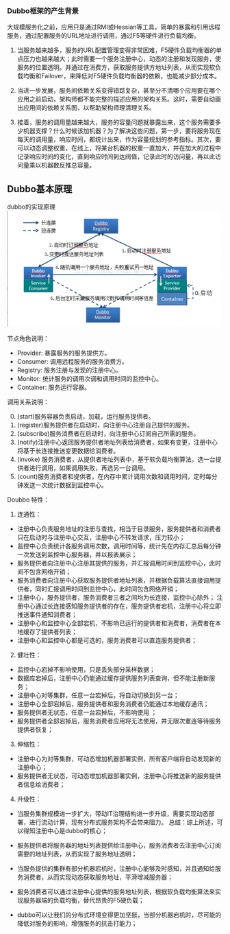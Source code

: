 ### Dubbo框架的产生背景
大规模服务化之前，应用只是通过RMI或Hessian等工具，简单的暴露和引用远程服务，通过配置服务的URL地址进行调用，通过F5等硬件进行负载均衡。

1. 当服务越来越多，服务的URL配置管理变得非常困难，F5硬件负载均衡器的单点压力也越来越大；此时需要一个服务注册中心，动态的注册和发现服务，使服务的位置透明。并通过在消费方，获取服务提供方地址列表，从而实现软负载均衡和Failover，来降低对F5硬件负载均衡器的依赖，也能减少部分成本。

2. 当进一步发展，服务间依赖关系变得错踪复杂，甚至分不清哪个应用要在哪个应用之前启动，架构师都不能完整的描述应用的架构关系。这时，需要自动画出应用间的依赖关系图，以帮助架构师理清理关系。
3. 接着，服务的调用量越来越大，服务的容量问题就暴露出来，这个服务需要多少机器支撑？什么时候该加机器？为了解决这些问题，第一步，要将服务现在每天的调用量，响应时间，都统计出来，作为容量规划的参考指标。其次，要可以动态调整权重，在线上，将某台机器的权重一直加大，并在加大的过程中记录响应时间的变化，直到响应时间到达阀值，记录此时的访问量，再以此访问量乘以机器数反推总容量。

## Dubbo基本原理
dubbo的实现原理
![](dubbo/dubbo-architecture.png)


节点角色说明：

* Provider: 暴露服务的服务提供方。
* Consumer: 调用远程服务的服务消费方。
* Registry: 服务注册与发现的注册中心。
* Monitor: 统计服务的调用次调和调用时间的监控中心。
* Container: 服务运行容器。

调用关系说明：

0. (start)服务容器负责启动，加载，运行服务提供者。
1. (register)服务提供者在启动时，向注册中心注册自己提供的服务。
2. (subscribe)服务消费者在启动时，向注册中心订阅自己所需的服务。
3. (notify)注册中心返回服务提供者地址列表给消费者，如果有变更，注册中心将基于长连接推送变更数据给消费者。
4. (invoke) 服务消费者，从提供者地址列表中，基于软负载均衡算法，选一台提供者进行调用，如果调用失败，再选另一台调用。
5. (count)服务消费者和提供者，在内存中累计调用次数和调用时间，定时每分钟发送一次统计数据到监控中心。


Doubbo 特性：
1. 连通性： 
* 注册中心负责服务地址的注册与查找，相当于目录服务，服务提供者和消费者只在启动时与注册中心交互，注册中心不转发请求，压力较小；
* 监控中心负责统计各服务调用次数，调用时间等，统计先在内存汇总后每分钟一次发送到监控中心服务器，并以报表展示；
* 服务提供者向注册中心注册其提供的服务，并汇报调用时间到监控中心，此时间不包含网络开销；
* 服务消费者向注册中心获取服务提供者地址列表，并根据负载算法直接调用提供者，同时汇报调用时间到监控中心，此时间包含网络开销； 
* 注册中心，服务提供者，服务消费者三者之间均为长连接，监控中心除外； 
注册中心通过长连接感知服务提供者的存在，服务提供者宕机，注册中心将立即推送事件通知消费者；
* 注册中心和监控中心全部宕机，不影响已运行的提供者和消费者，消费者在本地缓存了提供者列表； 
* 注册中心和监控中心都是可选的，服务消费者可以直连服务提供者；

2. 健壮性：
* 监控中心宕掉不影响使用，只是丢失部分采样数据；
* 数据库宕掉后，注册中心仍能通过缓存提供服务列表查询，但不能注册新服务； 
* 注册中心对等集群，任意一台宕掉后，将自动切换到另一台；
* 注册中心全部宕掉后，服务提供者和服务消费者仍能通过本地缓存通讯；
* 服务提供者无状态，任意一台宕掉后，不影响使用 ；
* 服务提供者全部宕掉后，服务消费者应用将无法使用，并无限次重连等待服务提供者恢复；

3. 伸缩性： 
* 注册中心为对等集群，可动态增加机器部署实例，所有客户端将自动发现新的注册中心；
* 服务提供者无状态，可动态增加机器部署实例，注册中心将推送新的服务提供者信息给消费者；

4. 升级性： 
* 当服务集群规模进一步扩大，带动IT治理结构进一步升级，需要实现动态部署，进行流动计算，现有分布式服务架构不会带来阻力。
总结：综上所述，可以得知注册中心是dubbo的核心；

* 服务提供者将服务器的地址列表提供给注册中心，服务消费者去注册中心订阅需要的地址列表，从而实现了服务地址透明；

* 当服务提供的集群有部分机器宕机时，注册中心能够及时感知，并且通知给服务消费者，从而实现动态获取服务地址，平滑增减服务器；

* 服务消费者可以通过注册中心提供的服务地址列表，根据软负载均衡算法来实现服务器端的负载均衡，替代昂贵的F5硬负载；

* dubbo可以让我们的分布式环境变得更加坚挺，当部分机器宕机时，尽可能的降低对服务的影响，增强服务的抗击打能力；